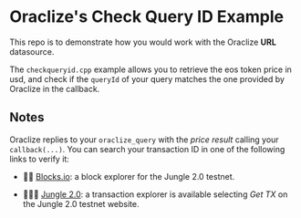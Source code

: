 # Oraclize's Check Query ID Example 

This repo is to demonstrate how you would work with the Oraclize **URL** datasource.

The `checkqueryid.cpp` example allows you to retrieve the eos token price in usd, and check if the `queryId` of
your query matches the one provided by Oraclize in the callback.

## Notes

Oraclize replies to your `oraclize_query` with the *price result* calling your `callback(...)`.
You can search your transaction ID in one of the following links to verify it:

* :mag_right::ledger: [Blocks.io](https://jungle.bloks.io/): a block explorer for the Jungle 2.0 testnet.

* :palm_tree::lion::palm_tree: [Jungle 2.0](https://monitor.jungletestnet.io/#home): a transaction explorer is available selecting *Get TX* on the Jungle 2.0 testnet website.
